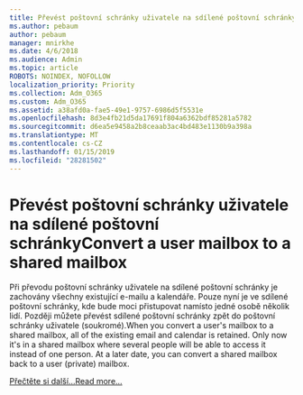 ```yaml
---
title: Převést poštovní schránky uživatele na sdílené poštovní schránky
ms.author: pebaum
author: pebaum
manager: mnirkhe
ms.date: 4/6/2018
ms.audience: Admin
ms.topic: article
ROBOTS: NOINDEX, NOFOLLOW
localization_priority: Priority
ms.collection: Adm_O365
ms.custom: Adm_O365
ms.assetid: a38afd0a-fae5-49e1-9757-6986d5f5531e
ms.openlocfilehash: 8d3e4fb21d5da17691f804a6362bdf85281a5782
ms.sourcegitcommit: d6ea5e9458a2b8ceaab3ac4bd483e1130b9a398a
ms.translationtype: MT
ms.contentlocale: cs-CZ
ms.lasthandoff: 01/15/2019
ms.locfileid: "28281502"
---
```

# <a name="convert-a-user-mailbox-to-a-shared-mailbox"></a><span data-ttu-id="48604-102">Převést poštovní schránky uživatele na sdílené poštovní schránky</span><span class="sxs-lookup"><span data-stu-id="48604-102">Convert a user mailbox to a shared mailbox</span></span>

<span data-ttu-id="48604-p101">Při převodu poštovní schránky uživatele na sdílené poštovní schránky je zachovány všechny existující e-mailu a kalendáře. Pouze nyní je ve sdílené poštovní schránky, kde bude moci přistupovat namísto jedné osobě několik lidí. Později můžete převést sdílené poštovní schránky zpět do poštovní schránky uživatele (soukromé).</span><span class="sxs-lookup"><span data-stu-id="48604-p101">When you convert a user's mailbox to a shared mailbox, all of the existing email and calendar is retained. Only now it's in a shared mailbox where several people will be able to access it instead of one person. At a later date, you can convert a shared mailbox back to a user (private) mailbox.</span></span>
  
[<span data-ttu-id="48604-106">Přečtěte si další...</span><span class="sxs-lookup"><span data-stu-id="48604-106">Read more...</span></span>](https://support.office.com/article/2e122487-e1f5-4f26-ba41-5689249d93ba)
  

